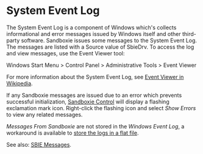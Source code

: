# System Event Log

The System Event Log is a component of Windows which's collects informational and error messages issued by Windows itself and other third-party software. Sandboxie issues some messages to the System Event Log. The messages are listed with a Source value of SbieDrv. To access the log and view messages, use the Event Viewer tool:

Windows Start Menu > Control Panel > Administrative Tools > Event Viewer

For more information about the System Event Log, see [Event Viewer in Wikipedia](https://en.wikipedia.org/wiki/Event_Viewer).

If any Sandboxie messages are issued due to an error which prevents successful initialization, [Sandboxie Control](SandboxieControl.md) will display a flashing exclamation mark icon. Right-click the flashing icon and select _Show Errors_ to view any related messages.

_Messages From Sandboxie_ are not stored in the _Windows Event Log_, a workaround is available to [store the logs in a flat file](MessagesFromSandboxie.md#log-messages-to-a-file).

See also: [SBIE Messages](SBIEMessages.md).
